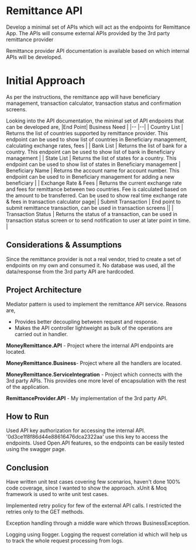 # Remittance API

Develop a minimal set of APIs which will act as the endpoints for Remittance App. The APIs will consume external APIs provided by the 3rd party remittance provider 

Remittance provider API documentation is available based on which internal APIs will be developed.

# Initial Approach
As per the instructions, the remittance app will have beneficiary management, transaction calculator, transaction status and confirmation screens. 

Looking into the API documentation, the minimal set of API endpoints that can be developed are,
|End Point| Business Need  |
|-- |--|
| Country List | Returns the list of countries supported by remittance provider. This endpoint can be used to show list of countries in Beneficiary management, calculating exchange rates, fees  |
| Bank List | Returns the list of bank for a country. This endpoint can be used to show list of bank in Beneficiary management |
| State List | Returns the list of states for a country. This endpoint can be used to show list of states in Beneficiary management 
| Beneficiary Name | Returns the account name for account number. This endpoint can be used to in Beneficiary management for adding a new beneficiary |
| Exchange Rate & Fees | Returns the current exchange rate and fees for remittance between two countries. Fee is calculated based on the amount to be transferred. Can be used to show real time exchange rate & fees in transaction calculator page|
| Submit Transaction | End point to submit remittance transaction, can be used in transaction screens ||
| Transaction Status | Returns the status of a transaction, can be used in transaction status screen or to send notification to user at later point in time. |

## Considerations & Assumptions
 Since the remittance provider is not a real vendor, tried to create a set of endpoints on my own and consumed it. 
 No database was used, all the data/response from the 3rd party API are hardcoded.

## Project Architecture

Mediator pattern is used to implement the remittance API service. Reasons are,

 - Provides better decoupling between request and response. 
 - Makes the API controller lightweight as bulk of the operations are carried out
   in handler.

**MoneyRemittance.API** - Project where the internal API endpoints are located.

**MoneyRemittance.Business**- Project where all the handlers are located.

**MoneyRemittance.ServiceIntegration** - Project which connects with the 3rd party APIs. This provides one more level of encapsulation with the rest of the application. 

**RemittanceProvider.API** - My implementation of the 3rd party API.

## How to Run

Used API key authorization for accessing the internal API. '0d3ce1f8f86d44e88616476dca2322aa' use this key to access the endpoints. 
Used Open.API features, so the endpoints can be easily tested using the swagger page.

## Conclusion

Have written unit test cases covering few scenarios, haven't done 100% code coverage, since I wanted to show the approach. xUnit & Moq framework is used to write unit test cases.

Implemented retry policy for few of the external API calls. I restricted the retries only to the GET methods.

Exception handling through a middle ware which throws BusinessException.

Logging using Ilogger. Logging the request correlation id which will help us to track the whole request processing from logs.
